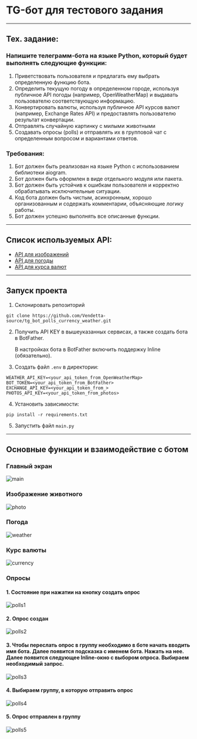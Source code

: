 # TG-бот для тестового задания

---
## Тех. задание:
### Напишите телеграмм-бота на языке Python, который будет выполнять следующие функции:

1. Приветствовать пользователя и предлагать ему выбрать определенную функцию бота.
2. Определить текущую погоду в определенном городе, используя публичное API погоды (например, OpenWeatherMap) и выдавать пользователю соответствующую информацию.
3. Конвертировать валюты, используя публичное API курсов валют (например, Exchange Rates API) и предоставлять пользователю результат конвертации.
4. Отправлять случайную картинку с милыми животными
5. Создавать опросы (polls) и отправлять их в групповой чат с определенным вопросом и вариантами ответов.

### Требования:

1. Бот должен быть реализован на языке Python с использованием библиотеки aiogram.
2. Бот должен быть оформлен в виде отдельного модуля или пакета.
3. Бот должен быть устойчив к ошибкам пользователя и корректно обрабатывать исключительные ситуации.
4. Код бота должен быть чистым, асинхронным, хорошо организованным и содержать комментарии, объясняющие логику работы.
5. Бот должен успешно выполнять все описанные функции.

---

## Список используемых API:
* [API для изображений](https://api-ninjas.com)
* [API для погоды](https://openweathermap.org/api)
* [API для курса валют](https://apilayer.com/marketplace/exchangerates_data-api)

---

## Запуск проекта

1. Склонировать репозиторий 

`git clone https://github.com/Vendetta-source/tg_bot_polls_currency_weather.git`

2. Получить API KEY в вышеуказанных сервисах, а также создать бота в BotFather.

   В настройках бота в BotFather включить поддержку Inline (обязательно).


3. Создать файл `.env` в директории:
```dotenv
WEATHER_API_KEY=<your_api_token_from_OpenWeatherMap>
BOT_TOKEN=<your_api_token_from_BotFather>
EXCHANGE_API_KEY=<your_api_token_from_>
PHOTOS_API_KEY=<your_api_token_from_photos>
```
4. Установить зависимости:

```pip install -r requirements.txt```

5. Запустить файл `main.py`

---

## Основные функции и взаимодействие с ботом

### Главный экран
![main](https://user-images.githubusercontent.com/63292154/233443033-46a668b9-c956-4de6-aef9-f08bfe7fdcfd.png)

### Изображение животного
![photo](https://user-images.githubusercontent.com/63292154/233443052-f48c6429-7310-43f2-b772-3815da103f34.png)

### Погода
![weather](https://user-images.githubusercontent.com/63292154/233443085-dfaa2ff6-7eaf-4771-8b9a-b5345689ae3e.png)

### Курс валюты
![currency](https://user-images.githubusercontent.com/63292154/233443105-91611273-9a6c-4398-ac07-354757603443.png)

### Опросы

#### 1. Состояние при нажатии на кнопку создать опрос
![polls1](https://user-images.githubusercontent.com/63292154/233443130-1719a1f1-ddcc-4708-b709-9c26da16b43c.png)

#### 2. Опрос создан
![polls2](https://user-images.githubusercontent.com/63292154/233443156-a9a25706-2aae-476b-90ab-1e87d5465486.png)

#### 3. Чтобы переслать опрос в группу необходимо в боте начать вводить имя бота. Далее появится подсказка с именем бота. Нажать на нее. Далее появится следующее Inline-окно с выбором опроса. Выбираем необходимый запрос.
![polls3](https://user-images.githubusercontent.com/63292154/233443165-0cf620c1-9d49-467f-9367-e21baabe4148.png)

#### 4. Выбираем группу, в которую отправить опрос
![polls4](https://user-images.githubusercontent.com/63292154/233443190-bb28a199-cb71-4a99-9d01-a10d7dac589c.png)

#### 5. Опрос отправлен в группу
![polls5](https://user-images.githubusercontent.com/63292154/233443205-abd37435-5b9e-40cb-9540-81aa6b5a2c6a.png)

